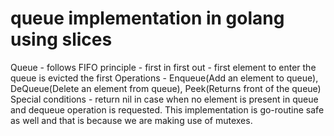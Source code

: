 # queue implementation in golang using slices
Queue - follows FIFO principle - first in first out - first element to enter the queue is evicted the first
Operations - Enqueue(Add an element to queue), DeQueue(Delete an element from queue), Peek(Returns front of the queue)
Special conditions - return nil in case when no element is present in queue and dequeue operation is requested.
This implementation is go-routine safe as well and that is because we are making use of mutexes.
